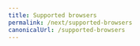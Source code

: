```yaml
---
title: Supported browsers
permalink: /next/supported-browsers
canonicalUrl: /supported-browsers
---
```

